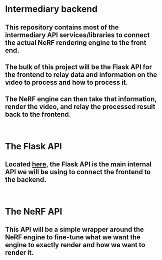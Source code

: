 # Intermediary backend
## This repository contains most of the intermediary API services/libraries to connect the actual NeRF rendering engine to the front end.
## The bulk of this project will be the Flask API for the frontend to relay data and information on the video to process and how to process it.
## The NeRF engine can then take that information, render the video, and relay the processed result back to the frontend.
</br>

# The Flask API
## Located [here](./web-server/), the Flask API is the main internal API we will be using to connect the frontend to the backend.
</br>

# The NeRF API
## This API will be a simple wrapper around the NeRF engine to fine-tune what we want the engine to exactly render and how we want to render it.
</br>
